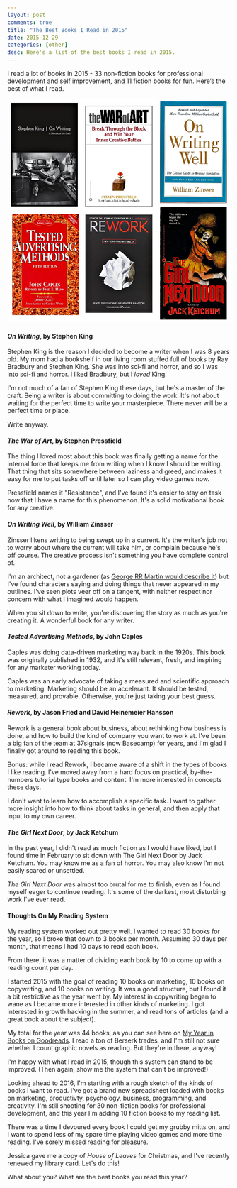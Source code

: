 ```yaml
---
layout: post
comments: true
title: "The Best Books I Read in 2015"
date: 2015-12-29
categories: [other]
desc: Here's a list of the best books I read in 2015.
---
```

I read a lot of books in 2015 - 33 non-fiction books for professional development and self improvement, and 11 fiction books for fun. Here’s the best of what I read.

![The Best Books I Read in 2015](/img/books_read_in_2015.jpg "The Best Books I Read in 2015")

#### *On Writing*, by Stephen King

Stephen King is the reason I decided to become a writer when I was 8 years old. My mom had a bookshelf in our living room stuffed full of books by Ray Bradbury and Stephen King. She was into sci-fi and horror, and so I was into sci-fi and horror. I liked Bradbury, but I *loved* King.

I'm not much of a fan of Stephen King these days, but he's a master of the craft. Being a writer is about committing to doing the work. It's not about waiting for the perfect time to write your masterpiece. There never will be a perfect time or place.

Write anyway.

#### *The War of Art*, by Stephen Pressfield

The thing I loved most about this book was finally getting a name for the internal force that keeps me from writing when I know I should be writing. That thing that sits somewhere between laziness and greed, and makes it easy for me to put tasks off until later so I can play video games now.

Pressfield names it "Resistance", and I've found it's easier to stay on task now that I have a name for this phenomenon. It's a solid motivational book for any creative.

#### *On Writing Well*, by William Zinsser

Zinsser likens writing to being swept up in a current. It's the writer's job not to worry about where the current will take him, or complain because he's off course. The creative process isn't something you have complete control of.

I'm an architect, not a gardener (as [George RR Martin would describe it](http://www.smh.com.au/technology/blog/the-geek/a-conversation-with-game-of-thrones-author-george-rr-martin-20110731-1i6wj)) but I've found characters saying and doing things that never appeared in my outlines. I've seen plots veer off on a tangent, with neither respect nor concern with what I imagined would happen.

When you sit down to write, you're discovering the story as much as you're creating it. A wonderful book for any writer.

#### *Tested Advertising Methods*, by John Caples

Caples was doing data-driven marketing way back in the 1920s. This book was originally published in 1932, and it's still relevant, fresh, and inspiring for any marketer working today.

Caples was an early advocate of taking a measured and scientific approach to marketing. Marketing should be an accelerant. It should be tested, measured, and provable. Otherwise, you're just taking your best guess.

#### *Rework*, by Jason Fried and David Heinemeier Hansson

Rework is a general book about business, about rethinking how business is done, and how to build the kind of company you want to work at. I've been a big fan of the team at 37signals (now Basecamp) for years, and I'm glad I finally got around to reading this book.

Bonus: while I read Rework, I became aware of a shift in the types of books I like reading. I've moved away from a hard focus on practical, by-the-numbers tutorial type books and content. I'm more interested in concepts these days.

I don't want to learn how to accomplish a specific task. I want to gather more insight into how to think about tasks in general, and then apply that input to my own career.

#### *The Girl Next Door*, by Jack Ketchum

In the past year, I didn't read as much fiction as I would have liked, but I found time in February to sit down with The Girl Next Door by Jack Ketchum. You may know me as a fan of horror. You may also know I'm not easily scared or unsettled.

*The Girl Next Door* was almost too brutal for me to finish, even as I found myself eager to continue reading. It's some of the darkest, most disturbing work I've ever read.

#### Thoughts On My Reading System

My reading system worked out pretty well. I wanted to read 30 books for the year, so I broke that down to 3 books per month. Assuming 30 days per month, that means I had 10 days to read each book.

From there, it was a matter of dividing each book by 10 to come up with a reading count per day.

I started 2015 with the goal of reading 10 books on marketing, 10 books on copywriting, and 10 books on writing. It was a good structure, but I found it a bit restrictive as the year went by. My interest in copywriting began to wane as I became more interested in other kinds of marketing. I got interested in growth hacking in the summer, and read tons of articles (and a great book about the subject).

My total for the year was 44 books, as you can see here on [My Year in Books on Goodreads](https://www.goodreads.com/user/year_in_books/2015/6671583). I read a ton of Berserk trades, and I'm still not sure whether I count graphic novels as reading. But they're in there, anyway!

I'm happy with what I read in 2015, though this system can stand to be improved. (Then again, show me the system that can't be improved!)

Looking ahead to 2016, I'm starting with a rough sketch of the kinds of books I want to read. I've got a brand new spreadsheet loaded with books on marketing, productivty, psychology, business, programming, and creativity. I'm still shooting for 30 non-fiction books for professional development, and this year I'm adding 10 fiction books to my reading list.

There was a time I devoured every book I could get my grubby mitts on, and I want to spend less of my spare time playing video games and more time reading. I've sorely missed reading for pleasure.

Jessica gave me a copy of *House of Leaves* for Christmas, and I've recently renewed my library card. Let's do this!

What about you? What are the best books you read this year?